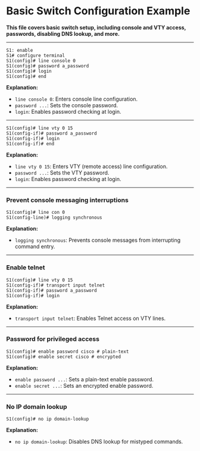 # Basic Switch Configuration Example

**This file covers basic switch setup, including console and VTY access, passwords, disabling DNS lookup, and more.**

---

```
S1: enable
S1# configure terminal
S1(config)# line console 0
S1(config)# password a_password
S1(config)# login
S1(config)# end
```
**Explanation:**
- `line console 0`: Enters console line configuration.
- `password ...`: Sets the console password.
- `login`: Enables password checking at login.

---

```
S1(config)# line vty 0 15
S1(config-if)# password a_password
S1(config-if)# login
S1(config-if)# end
```
**Explanation:**
- `line vty 0 15`: Enters VTY (remote access) line configuration.
- `password ...`: Sets the VTY password.
- `login`: Enables password checking at login.

---

### Prevent console messaging interruptions

```
S1(config)# line con 0
S1(config-line)# logging synchronous
```
**Explanation:**
- `logging synchronous`: Prevents console messages from interrupting command entry.

---

### Enable telnet

```
S1(config)# line vty 0 15
S1(config-if)# transport input telnet
S1(config-if)# password a_password
S1(config-if)# login
```
**Explanation:**
- `transport input telnet`: Enables Telnet access on VTY lines.

---

### Password for privileged access

```
S1(config)# enable password cisco # plain-text
S1(config)# enable secret cisco # encrypted
```
**Explanation:**
- `enable password ...`: Sets a plain-text enable password.
- `enable secret ...`: Sets an encrypted enable password.

---

### No IP domain lookup

```
S1(config)# no ip domain-lookup
```
**Explanation:**
- `no ip domain-lookup`: Disables DNS lookup for mistyped commands.
